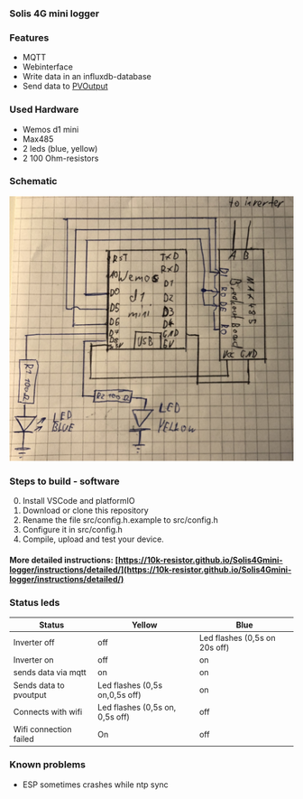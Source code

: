 



### Solis 4G mini logger
### Features
- MQTT
- Webinterface
- Write data in an influxdb-database
- Send data to [PVOutput](https://pvoutput.org/)

### Used Hardware
- Wemos d1 mini
- Max485
- 2 leds (blue, yellow)
- 2 100 Ohm-resistors

### Schematic
![Schematic](https://github.com/10k-resistor/Solis4Gmini-logger/blob/master/docs/files/img/schematic.jpg "Picture from schematic")

### Steps to build - software
0. Install VSCode and platformIO
1. Download or clone this repository
2. Rename the file src/config.h.example to src/config.h
3. Configure it in src/config.h
4. Compile, upload and test your device.
#### More detailed instructions: [https://10k-resistor.github.io/Solis4Gmini-logger/instructions/detailed/](https://10k-resistor.github.io/Solis4Gmini-logger/instructions/detailed/)

 
### Status leds
| Status                 | Yellow                          | Blue                          |
|------------------------|---------------------------------|-------------------------------|
| Inverter off           | off                             | Led flashes (0,5s on 20s off) |
| Inverter on            | off                             | on                            |
| sends data via mqtt    | on                              | on                            |
| Sends data to pvoutput | Led flashes (0,5s on,0,5s off)  | on                            |
| Connects with wifi     | Led flashes (0,5s on, 0,5s off) | off                           |
| Wifi connection failed | On                              | off                           |

### Known problems
 - ESP sometimes crashes while ntp sync

